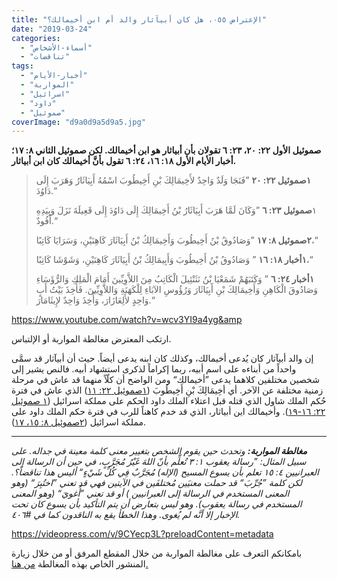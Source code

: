 ```yaml
---
title: "الإعتراض ٠٥٥، هل كان أبيآثار والد أم ابن أخيمالك؟"
date: "2019-03-24"
categories: 
  - "أسماء-الأشخاص"
  - "تناقضات"
tags: 
  - "أخبار-الأيام"
  - "المواربة"
  - "اسرائيل"
  - "داود"
  - "صموئيل"
coverImage: "d9a0d9a5d9a5.jpg"
---
```


**صموئيل الأول ٢٢: ٢٠، ٢٣: ٦ تقولان بأن أبياثار هو ابن أخيمالك. لكن صموئيل الثاني ٨: ١٧؛ أخبار الأيام الأول ١٨: ١٦، ٢٤: ٦ تقول بأنَّ أخيمالك كان ابن أبياثار.**

> **١صموئيل ٢٢: ٢٠** ”فَنَجَا وَلَدٌ وَاحِدٌ لأَخِيمَالِكَ بْنِ أَخِيطُوبَ اسْمُهُ أَبِيَاثَارُ وَهَرَبَ إِلَى دَاوُدَ.“
> 
> ١**صموئيل ٢٣: ٦** ”وَكَانَ لَمَّا هَرَبَ أَبِيَاثَارُ بْنُ أَخِيمَالِكَ إِلَى دَاوُدَ إِلَى قَعِيلَةَ نَزَلَ وَبِيَدِهِ أَفُودٌ.“
> 
> **٢صموئيل ٨: ١٧** ”وَصَادُوقُ بْنُ أَخِيطُوبَ وَأَخِيمَالِكُ بْنُ أَبِيَاثَارَ كَاهِنَيْنِ، وَسَرَايَا كَاتِبًا،“
> 
> **١أخبار ١٨: ١٦** ” وَصَادُوقُ بْنُ أَخِيطُوبَ وَأَبِيمَالِكُ بْنُ أَبِيَاثَارَ كَاهِنَيْنِ، وَشَوْشَا كَاتِبًا،“
> 
> **١أخبار ٢٤: ٦** ” وَكَتَبَهُمْ شَمَعْيَا بْنُ نَثَنْئِيلَ الْكَاتِبُ مِنَ اللاَّوِيِّينَ أَمَامَ الْمَلِكِ وَالرُّؤَسَاءِ وَصَادُوقَ الْكَاهِنِ وَأَخِيمَالِكَ بْنِ أَبِيَاثَارَ وَرُؤُوسِ الآبَاءِ لِلْكَهَنَةِ وَاللاَّوِيِّينَ. فَأُخِذَ بَيْتُ أَبٍ وَاحِدٍ لأَلِعَازَارَ، وَأُخِذَ وَاحِدٌ لإِيثَامَارَ.“

https://www.youtube.com/watch?v=wcv3YI9a4yg&amp

ارتكب المعترض مغالطة المواربة أو الإلتباس.

إن والد أبيآثار كان يُدعى أخيمالك، وكذلك كان ابنه يدعى أيضاً. حيث أن أبيآثار قد سمَّى واحداً من أبناءه على اسم أبيه، ربما إكراماً لذكرى استشهاد أبيه. فالنص يشير إلى شخصين مختلفين كلاهما يدعى ”أخيمالك“ ومن الواضح أن كلّاً منهما قد عاش في مرحلة زمنية مختلفة عن الآخر. أي أخِيمَالِكَ بْنِ أَخِيطُوبَ ([١صموئيل ٢٢: ١١](https://biblia.com/bible/ar-vandyke/1Sa22.11)) الذي عاش في فترة حُكم الملك شاول الذي قتله قبل اعتلاء الملك داود الحكم على مملكة اسرائيل ([١ صموئيل ٢٢: ١٦-١٩](https://biblia.com/bible/ar-vandyke/1Sa8.16-22)). وأخيمالك اين أبياثار، الذي قد خدم كاهناً للرب في فترة حكم الملك داود على مملكة اسرائيل ([٢صموئيل ٨: ١٥، ١٧](https://biblia.com/bible/ar-vandyke/2Sa8.15-17)).

* * *

_**مغالطة المواربة:** وتحدث حين يقوم الشخص بتغيير معنى كلمة معينة في جداله. على سبيل المثال: ”رسالة يعقوب ١: ٣ تُعلِّم بأنّ اللهَ غَيْرُ مُجَرَّبٍ، في حين أن الرسالة إلى العبرانيين ٤: ١٥ تعلم بأن يسوع المسيح (الإله) مُجَرَّبٌ فِي كُلِّ شَيْءٍ“ أليس هذا تناقضاً؟. لكن كلمة ”جُرِّبَ“ قد حملت معنيَين مُختلفَين في الآيتين فهي قد تعني ”اختُبِرَ“ (وهو المعنى المستخدم في الرسالة إلى العبرانيين ) أو قد تعني ”أُغويَ“ (وهو المعنى المستخدم في رسالة يعقوب). وهو ليس بتعارض أن يتم التأكيد بأن يسوع كان تحت الإخبار إلا أنَّه لم يُغوى. وهذا الخطأ يقع به الناقدون كما في #٤٠٦._

https://videopress.com/v/9CYecp3L?preloadContent=metadata

بامكانكم التعرف على مغالطة المواربة من خلال المقطع المرفق أو من خلال زيارة المنشور الخاص بهذه المغالطة [من هنا.](https://reasonofhope.com/2019/05/30/equivocation/)
